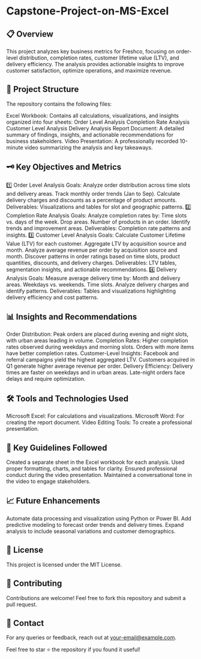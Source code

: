 # Capstone-Project-on-MS-Excel

## 📋 Overview
This project analyzes key business metrics for Freshco, focusing on order-level distribution, completion rates, customer lifetime value (LTV), and delivery efficiency. The analysis provides actionable insights to improve customer satisfaction, optimize operations, and maximize revenue.

## 📂 Project Structure
The repository contains the following files:

Excel Workbook:
Contains all calculations, visualizations, and insights organized into four sheets:
Order Level Analysis
Completion Rate Analysis
Customer Level Analysis
Delivery Analysis
Report Document:
A detailed summary of findings, insights, and actionable recommendations for business stakeholders.
Video Presentation:
A professionally recorded 10-minute video summarizing the analysis and key takeaways.

## 🗝️ Key Objectives and Metrics
1️⃣ Order Level Analysis
Goals:
Analyze order distribution across time slots and delivery areas.
Track monthly order trends (Jan to Sep).
Calculate delivery charges and discounts as a percentage of product amounts.
Deliverables:
Visualizations and tables for slot and geographic patterns.
2️⃣ Completion Rate Analysis
Goals:
Analyze completion rates by:
Time slots vs. days of the week.
Drop areas.
Number of products in an order.
Identify trends and improvement areas.
Deliverables:
Completion rate patterns and insights.
3️⃣ Customer Level Analysis
Goals:
Calculate Customer Lifetime Value (LTV) for each customer.
Aggregate LTV by acquisition source and month.
Analyze average revenue per order by acquisition source and month.
Discover patterns in order ratings based on time slots, product quantities, discounts, and delivery charges.
Deliverables:
LTV tables, segmentation insights, and actionable recommendations.
4️⃣ Delivery Analysis
Goals:
Measure average delivery time by:
Month and delivery areas.
Weekdays vs. weekends.
Time slots.
Analyze delivery charges and identify patterns.
Deliverables:
Tables and visualizations highlighting delivery efficiency and cost patterns.

## 📊 Insights and Recommendations
Order Distribution:
Peak orders are placed during evening and night slots, with urban areas leading in volume.
Completion Rates:
Higher completion rates observed during weekdays and morning slots.
Orders with more items have better completion rates.
Customer-Level Insights:
Facebook and referral campaigns yield the highest aggregated LTV.
Customers acquired in Q1 generate higher average revenue per order.
Delivery Efficiency:
Delivery times are faster on weekdays and in urban areas.
Late-night orders face delays and require optimization.

## 🛠️ Tools and Technologies Used
Microsoft Excel: For calculations and visualizations.
Microsoft Word: For creating the report document.
Video Editing Tools: To create a professional presentation.

## 📌 Key Guidelines Followed
Created a separate sheet in the Excel workbook for each analysis.
Used proper formatting, charts, and tables for clarity.
Ensured professional conduct during the video presentation.
Maintained a conversational tone in the video to engage stakeholders.

## 📈 Future Enhancements
Automate data processing and visualization using Python or Power BI.
Add predictive modeling to forecast order trends and delivery times.
Expand analysis to include seasonal variations and customer demographics.

## 📝 License
This project is licensed under the MIT License.

## 🤝 Contributing
Contributions are welcome! Feel free to fork this repository and submit a pull request.

## 📧 Contact
For any queries or feedback, reach out at your-email@example.com.

Feel free to star ⭐ the repository if you found it useful!







